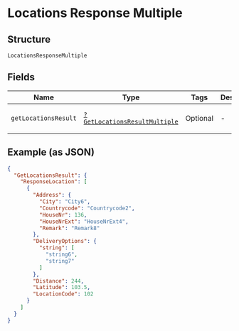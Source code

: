 
# Locations Response Multiple

## Structure

`LocationsResponseMultiple`

## Fields

| Name | Type | Tags | Description | Getter | Setter |
|  --- | --- | --- | --- | --- | --- |
| `getLocationsResult` | [`?GetLocationsResultMultiple`](../../doc/models/get-locations-result-multiple.md) | Optional | - | getGetLocationsResult(): ?GetLocationsResultMultiple | setGetLocationsResult(?GetLocationsResultMultiple getLocationsResult): void |

## Example (as JSON)

```json
{
  "GetLocationsResult": {
    "ResponseLocation": [
      {
        "Address": {
          "City": "City6",
          "Countrycode": "Countrycode2",
          "HouseNr": 136,
          "HouseNrExt": "HouseNrExt4",
          "Remark": "Remark8"
        },
        "DeliveryOptions": {
          "string": [
            "string6",
            "string7"
          ]
        },
        "Distance": 244,
        "Latitude": 103.5,
        "LocationCode": 102
      }
    ]
  }
}
```

